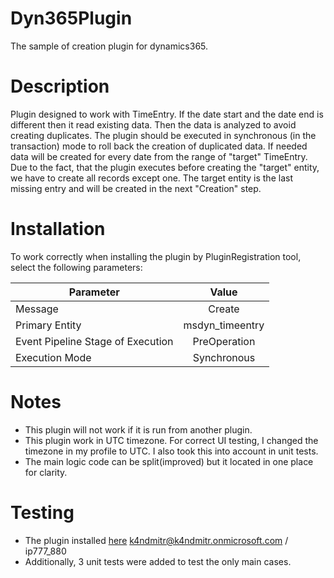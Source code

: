 # Dyn365Plugin
The sample of creation plugin for dynamics365.
# Description
Plugin designed to work with TimeEntry.
If the date start and the date end is different then it read existing data. Then the data is analyzed to avoid creating duplicates. The plugin should be executed in synchronous (in the transaction) mode to roll back the creation of duplicated data. If needed data will be created for every date from the range of "target" TimeEntry. Due to the fact, that the plugin executes before creating the "target" entity, we have to create all records except one. The target entity is the last missing entry and will be created in the next "Creation" step.
# Installation
To work correctly when installing the plugin by PluginRegistration tool, select the following parameters:

| Parameter                        | Value          |
| ---------------------------------|:--------------:|
| Message                          | Create         |
| Primary Entity                   | msdyn_timeentry|
| Event Pipeline Stage of Execution| PreOperation   |
| Execution Mode                   | Synchronous    |
# Notes
- This plugin will not work if it is run from another plugin.
- This plugin work in UTC timezone. For correct UI testing, I changed the timezone in my profile  to UTC. I also took this into account in unit tests.
- The main logic code can be split(improved)  but it located in one place for clarity.
# Testing
- The plugin installed [here](https://org4fc15751.crm4.dynamics.com/main.aspx?appid=eb9f0695-9b82-eb11-b1ab-000d3aba600e&pagetype=entitylist&etn=msdyn_timeentry)
k4ndmitr@k4ndmitr.onmicrosoft.com / ip777_880
- Additionally, 3 unit tests were added to test the only main cases.

